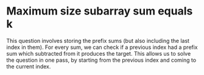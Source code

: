 # Maximum size subarray sum equals k

This question involves storing the prefix sums (but also including the last index in them). For every sum, we can check if a previous index had a prefix sum which subtracted from it produces the target. This allows us to solve the question in one pass, by starting from the previous index and coming to the current index.
